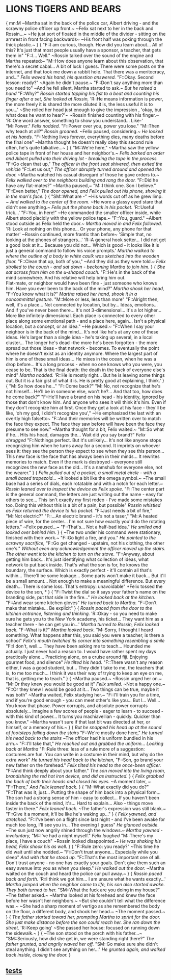 # LIONS TIGERS AND BEARS
{
mn:M
~Martha sat in the back of the police car, Albert driving - and the scrawny police officer up front.~
~Felix sat next to her in the back and Rossin...~
~He just sort of floated in the middle of the divider - sitting on the armrest in front facing backwards~
~His front half was poking through the thick plastic.~
}
{
"F::I am curious, though.
How did you learn about...
All of this? It's just that most people usually have a sponsor, a teacher, that gets them in"
"F::I...
Well."
~Rossin talked over the sound of the engine and Martha repeated:~
"M::How does anyone learn about this observation, that there's a secret cabal...
A bit of luck I guess.
There were some posts on the internet, and that took me down a rabbit hole.
That there was a meritocracy, and..."
*Felix waved his hand, his question answered.*
"F::Okay.
Second lesson: ready?"
~Again he didn't pause.~
"F::Don't say anything more than you need to"
~And he fell silent, Martha started to ask.~
*But he raised a hand*
"F::Why?"
*Rossin started tapping his fist to a beat and counting his finger after a set, She looked at Rossin,*
'R::He means information is power, the more freely it is shared the more diluted it is, the less useful it is to you...'
~She rolled her head just enough to give the impression , 'okay, but what does he want to hear?'~
~Rossin finished counting with his finger.~
'R::One word answer, something to show you understand...
 Like-'
"M::Power."
*Felix nodded.*
"F::Power over you, power you lose."
"M::Then why teach at all?"
*Rossin groaned.*
~Felix paused, considering.~
*He looked at his hands.*
"F::Nothing lives forever, everything dies, many deaths before the final one"
~Martha thought he doesn't really obey this second rule often, he's quite talkative...~
}
{
"M::We're here,"
~Martha saw the yellow police tape in front of her house and her neighbor's.~
*Felix barked an order and Albert pulled into their driving lot - breaking the tape in the process.*
"F::Go clean that up,"
*The officer in the front seat shivered, then exited the vehicle*
"F::Let us out,"
*The officer abruptly turned around and opened the door.*
~Martha watched his casual disregard of those he gave orders to.~
*Felix walked over to the neighbors building and rang the door.*
"F::Did he have any flat-mates?"
~Martha paused,~
"M::I think one.
Son I believe."
"F::Even better,"
*The door opened, and Felix pulled out his phone, shoving it in the man's face.*
}
{
"SM::What are -"
~His words cut off as he grew limp. ~
*And walked to the center of the room.*
~He wore a glassy eyed stare that didn't see anything.~
*Felix put the phone back in his pocket.*
'R::Useful trick...'
"F::You, in here!"
~He commanded the smaller officer inside, while Albert stood placidly with the yellow police tape.~
"F::You, guard."
~Albert stood outside as Felix held the door.~
*Martha moved in and Felix followed.*
'R::Look at nothing on this phone...
 Or your phone, any phone for that matter'
~Rossin continued, more frantic than before~
'Simple that, no looking at the phones of strangers...'
'R::A general hook setter...
I did not get a good look at it...
Because you did not...
Which is good - it looks like it is just a general command to follow his voice prompts.'
*Martha walked to where the outline of a body in white caulk was sketched into the wooden floor.*
"F::Clean that up, both of you,"
~And they did as they were told.~
*Felix strolled to the couch - and sat down - beckoning Martha to join him.*
}
{
*She sat across from him on the u-shaped couch.*
"F::He's in the back of the mind somewhere. 
And his relative will help bring him out.  
Flat-mate, or neighbor would have been fine - just someone who knows him. 
Have you ever been to the back of the mind?"
*Martha shook her head,*
"F::You know what it is?"
*Martha raised her hand, shook it in a noncommittal gesture.*
"M::More or less, less than more"
"F::Alright then, well, it's a place...
Not connected by location, but by...
Ideas, emotions...
And if you've never been there...
It's not 3-dimensional...
It's a lot higher...
More like infinitely dimensional.
Each place is connected to every other place along some emotional path - and a place here, again...
Isn't a physical location, but a concept, or an idea."
~He paused.~
"F::When I say your neighbor is in the back of the mind...
It's not like he's at any one of these ideas. 
He's larger than a single idea - he's taking up several, in a local cluster...
The longer he's dead -the more he's been forgotten - the more spread out those ideas - that network - becomes.
To eventually the point where he doesn't exist as an identity anymore. 
Where the largest part of him is one of these small ideas...
He mixes in the ocean, when he was a drop before...
It's a long process - when no one knows who you were, you cease to be.
That is the final death: the death in the back of everyone else's mind"
*Martha nodded.*
'R::He is mostly right...
But he is leaving some things out. 
But it is a fair gist of what it is. 
He is pretty good at explaining, I think.'
}
{
"M::So how does he..."
"F::Come back?"
"M::No, not recognize that he's not himself...
He'll be in someone else, won't he?...
And that too, how does he come back?"
"F::He'll have a brand on his head - his identity, ignored by those that don't know him.
And anyone who sees it will think it's him.
Even if they don't recognize him at first. 
Once they get a look at his face - they'll be like, 'oh my god, I didn't recognize you',"
~He emphasized the last with an overtly high falsetto~
"F::And their memories will be written over to match the face they expect. 
The face they saw before will have been the face they presume to see now."
~Martha thought for a bit, Felix waited.~
"M::So what if he...
Hits his head, damages the...
Wait did you say brand?"
*Felix shrugged*
"F::Nothings perfect.
But it's unlikely...
It's not like anyone stops recognizing him when he turns away for a second.
It imprints on whoever sees it: they see the person they expect to see when they see this person...
This new face is the face that has always been in their minds...
It rewrites memories to match.
Even if the mark is destroyed - everyone still recognizes the new face as the old...
It's a namshub for everyone else, not the wearer."
}
{
*Felix pulled out of a pocket, a small metal circle - with a small based trapezoid...*
~It looked a bit like the omega symbol.~
~The small base had a series of dials, each rotatable and with a notch for each letter.~
*Rossin leaned over to inspect the device as Felix spoke.*
"F::The center part is the general command, the letters are just writing out the name - easy for others to see...
 This isn't exactly my first rodeo - I've made some mistakes too. 
 Doing this without this is a bit of a pain, but possible"
*Rossin whistled as Felix returned the device to his pocket.*
"F::Just needs a bit of fire,"
"M::Not electric?"
"F::...An electric brand - it's not a taser,"
"M::A heated piece of wire, for the center...
 I'm not sure how exactly you'd do the rotating letters."
~Felix paused...~
"F::That's...
Not a half-bad idea."
*He smiled and looked over behind him.*
}
{
~The two under his command were stationary, finished with their work.~
"F::Go light a fire, and you."
*He pointed to the scrawny sacrifice,*
"F::Go get changed - upstairs, not his clothing, the other one's."
*Without even any acknowledgement the officer moved up the stairs.*
*The other went into the kitchen to turn on the stove.*
"F::Anyway, about getting him back... 
It's just identifying what collection of ideas, what network to put back inside. 
That's what the son is for, he knows the boundary, the surface. 
Which is exactly perfect - it'll contain all that's within...
There'll be some leakage...
Some parts won't make it back...
But it'll be a small amount...
Not enough to make a meaningful difference.
But every death...
There is some loss. 
That's entropy: unavoidable"
*Felix tossed the device to the son, *
}
{
"F::Twist the dial so it says your father's name on the branding side, put that side in the fire..."
*He looked back at the kitchen.*
"F::And wear some kitchen gloves"
*He turned back to Martha.*
"F::Don't make that mistake...
Be explicit"
}
{
*Rossin paced from the door to the kitchen entrance, listening and thinking.*
'R::Okay - so you need to make sure he gets you to the New York academy, his ticket...
They want him as a teacher there - he can get you in...'
*Martha turned to Rossin, Felix looked back.*
"F::What is it?"
*Martha looked back.*
"M::Sorry, I thought I heard something.
What happens after this, you said you were a teacher, is there a school"
*Felix's mouth twitched its corner into something resembling a smile*
"F::I don't, well....
They have been asking me to teach...
Hounded me actually.
I just never had a reason to. 
I would have rather spent my days practically alone...
Practicing alone, on a cruise around fiji. 
Enjoying gourmet food, and silence"
*He tilted his head.*
"F::There wasn't any reason either, I was a good student, but...
They didn't take to me, the teachers that is, to me too much...
I think it was their way of trying to keep an eye on me, that is, getting me to teach."
}
{
~Martha paused.~
~Rossin urged her on.~
"M::Or they knew you would be good at it"
*Felix smiled.*
~Not a happy one.~
"F::Or they knew I would be good at it...
Two things can be true, maybe it was both"
~Martha waited, Felix studying her.~
"F::I'll train you for a time, and if you're good enough - you can meet other's like you...
But I...
Well...
You know that phase.
Power corrupts, and absolute power corrupts absolutely...
Imagine a few scores of people - eager to learn - to succeed - with this kind of power...
It turns you machiavellian - quickly.
Quicker than you know."
~Martha wasn't sure if that last bit was directed at her, or himself, or a memory of his.~
}
{
*But he snapped his head up at the sound of footsteps falling down the stairs*
"F::We're mostly done here,"
*He turned his head back to the stairs*
~The officer had his uniform bundled in his arm.~
"F::I'll take that,"
*He reached out and grabbed the uniform...*
*Looking back at Martha*
"F::Rule three: less of a rule more of a suggestion: costumes are fun. 
You can write in a costume in their mind, but why do the extra work"
*He turned his head back to the kitchen,*
"F::Son, go brand your new father on the forehead."
*Felix tilted his head to the once-been officer.*
"F::And think deeply about your father."
*The son moved into the living room, brandishing the red hot iron device, and did as instructed.*
}
{
*Felix grabbed the back of both their heads and closed his eyes.*
~A moment later, ~
"F::There,"
*And Felix leaned back.*
}
{
"M::What exactly did you do?"
"F::That was it, just...
Putting the shape of him back into a physical form...
The son had a strong sense of him - easy to collect...
If you haven't been inside the back of the mind, it's...
Hard to explain...
Also - things move faster in there."
*Felix leaned back.*
~The father's expression was still blank.~
"F::Give it a moment, it'll be like he's waking up..."
}
{
*Felix yawned, and stretched.*
"F::I've been on a flight since last night - and I've been awake for much too long, I'll see you in...
The evening I guess"
*He glanced outside.*
~The sun just now angrily shined through the windows.~
*Martha yawned - involuntary,*
"M::I've had a night myself."
*Felix laughed*
"M::There's my place, I have a couch"
~Rossin looked disappointed.~
*He was shaking his head, Felix shook his as well.*
}
{
"F::Rule zero: you ready?"
~This time he did wait until she nodded.~
"F::Don't trust anyone...
Especially while you sleep"
*And with that he stood up.*
"F::That's the most important one of all.
Don't trust anyone - no one has exactly your goals. 
Don't give them such an easy avenue into you as when you sleep."
*He walked out the door.*
~Martha waited on the couch and heard the police car pull away.~
}
{
*Rossin paced back and forth.*
'R::I think we got him...
I am unsure what he wants exactly...'
*Martha jumped when the neighbor came to life, his son also started awake.*
*They both turned to her.*
"SM::What the fuck are you doing in my house?"
~The father asked.~
~Martha looked at his forehead and knew the face before her wasn't her neighbors.~
~But she couldn't tell what the difference was.~
~She had a sharp moment of vertigo as she remembered the body on the floor, a different body, and shook her head.~
~The moment passed.~
}
{
*The father started toward her, prompting Martha to sprint for the door.*
*She just make distance before the son could reach her.*
*She ran down the street,*
'R::Keep going'
~She passed her house: focused on running down the sidewalk.~
}
{
~The son stood on the porch with his father...~
"SM::Seriously, how did she get in, we were standing right there?"
*The father grunted, and angrily waved her off.*
"SM::Go make sure she didn't steal anything.
I didn't see anything on her..."
*He grunted again, and walked back inside, closing the door.*
}
## [tests](tests.md)
